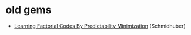 # old gems

* [Learning Factorial Codes By Predictability Minimization](ftp://ftp.idsia.ch/pub/juergen/factorial.pdf) (Schmidhuber)
